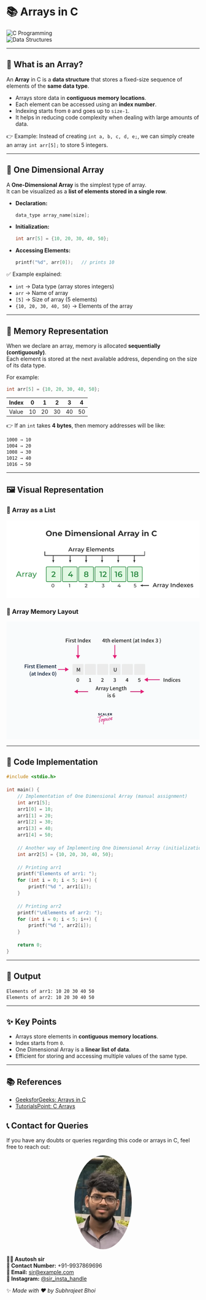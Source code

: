 # 📚 Arrays in C  

![C Programming](https://img.shields.io/badge/Language-C-blue?style=for-the-badge&logo=c)  
![Data Structures](https://img.shields.io/badge/Data%20Structure-Array-green?style=for-the-badge&logo=matrix)  

---

## 📖 What is an Array?  

An **Array** in C is a **data structure** that stores a fixed-size sequence of elements of the **same data type**.  
- Arrays store data in **contiguous memory locations**.  
- Each element can be accessed using an **index number**.  
- Indexing starts from `0` and goes up to `size-1`.  
- It helps in reducing code complexity when dealing with large amounts of data.  

👉 Example: Instead of creating `int a, b, c, d, e;`, we can simply create an array `int arr[5];` to store 5 integers.  

---

## 🔹 One Dimensional Array  

A **One-Dimensional Array** is the simplest type of array.  
It can be visualized as a **list of elements stored in a single row**.  

- **Declaration:**  
  ```c
  data_type array_name[size];
  ```
- **Initialization:**  
  ```c
  int arr[5] = {10, 20, 30, 40, 50};
  ```
- **Accessing Elements:**  
  ```c
  printf("%d", arr[0]);   // prints 10
  ```

✅ Example explained:  
- `int` → Data type (array stores integers)  
- `arr` → Name of array  
- `[5]` → Size of array (5 elements)  
- `{10, 20, 30, 40, 50}` → Elements of the array  

---

## 🧮 Memory Representation  

When we declare an array, memory is allocated **sequentially (contiguously)**.  
Each element is stored at the next available address, depending on the size of its data type.  

For example:  
```c
int arr[5] = {10, 20, 30, 40, 50};
```

| Index | 0  | 1  | 2  | 3  | 4  |
|-------|----|----|----|----|----|
| Value | 10 | 20 | 30 | 40 | 50 |

👉 If an `int` takes **4 bytes**, then memory addresses will be like:  

```
1000 → 10  
1004 → 20  
1008 → 30  
1012 → 40  
1016 → 50  
```

---

## 🖼️ Visual Representation  

### 📌 Array as a List  
![Array Representation](/assets/1DArray.png)  

### 📌 Array Memory Layout  
![Array Memory Layout](/assets/ArrayMemory.jpg)  

---

## 🚀 Code Implementation  

```c
#include <stdio.h>

int main() {
    // Implementation of One Dimensional Array (manual assignment)
    int arr1[5];
    arr1[0] = 10;
    arr1[1] = 20;
    arr1[2] = 30;
    arr1[3] = 40;
    arr1[4] = 50;

    // Another way of Implementing One Dimensional Array (initialization)
    int arr2[5] = {10, 20, 30, 40, 50};

    // Printing arr1
    printf("Elements of arr1: ");
    for (int i = 0; i < 5; i++) {
        printf("%d ", arr1[i]);
    }

    // Printing arr2
    printf("\nElements of arr2: ");
    for (int i = 0; i < 5; i++) {
        printf("%d ", arr2[i]);
    }

    return 0;
}
```

---

## 🎯 Output  

```
Elements of arr1: 10 20 30 40 50  
Elements of arr2: 10 20 30 40 50
```

---

## ✨ Key Points  
- Arrays store elements in **contiguous memory locations**.  
- Index starts from `0`.  
- One Dimensional Array is a **linear list of data**.  
- Efficient for storing and accessing multiple values of the same type.  

---
## 📚 References
- [GeeksforGeeks: Arrays in C](https://www.geeksforgeeks.org/arrays-in-c-cpp/)
- [TutorialsPoint: C Arrays](https://www.tutorialspoint.com/cprogramming/c_arrays.htm)

## 📞 Contact for Queries

If you have any doubts or queries regarding this code or arrays in C, feel free to reach out:

<p align="center">
  <img src="/assets/Sir.jpg" alt="Sir's Photo" width="150" style="border-radius:50%">
</p>

**👨‍🏫 Asutosh sir** <br>
**📱 Contact Number:** +91-9937869696  
**📧 Email:** sir@example.com  
**📸 Instagram:** [@sir_insta_handle](https://instagram.com/sir_insta_handle)

✨ *Made with ❤️ by Subhrajeet Bhoi*
